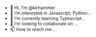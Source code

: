 - 👋 Hi, I’m @kirhammer
- 👀 I’m interested in Javascript, Python...
- 🌱 I’m currently learning Typescript...
- 💞️ I’m looking to collaborate on ...
- 📫 How to reach me ...

